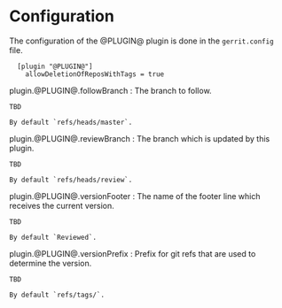 Configuration
=============

The configuration of the @PLUGIN@ plugin is done in the `gerrit.config`
file.

```
  [plugin "@PLUGIN@"]
    allowDeletionOfReposWithTags = true

```

plugin.@PLUGIN@.followBranch
:	The branch to follow.

	TBD

	By default `refs/heads/master`.

plugin.@PLUGIN@.reviewBranch
:	The branch which is updated by this plugin.

	TBD

	By default `refs/heads/review`.

plugin.@PLUGIN@.versionFooter
:	The name of the footer line which receives the current version.

	TBD

	By default `Reviewed`.

plugin.@PLUGIN@.versionPrefix
:	Prefix for git refs that are used to determine the version.

	TBD

	By default `refs/tags/`.

